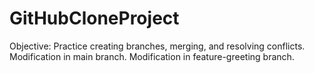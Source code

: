 # GitHubCloneProject
Objective: Practice creating branches, merging, and resolving conflicts.
Modification in main branch.
Modification in feature-greeting branch.
